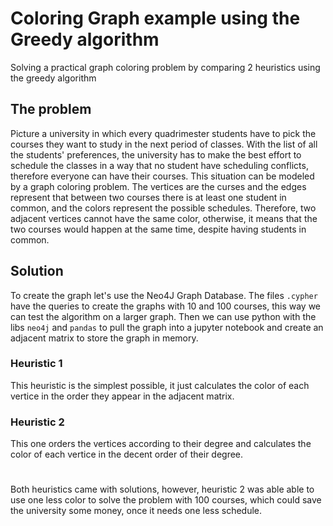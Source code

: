 # Coloring Graph example using the Greedy algorithm
Solving a practical graph coloring problem by comparing 2 heuristics using the greedy algorithm

## The problem
Picture a university in which every quadrimester students have to pick the courses they want to study in the next period of classes.
With the list of all the students' preferences, the university has to make the best effort to schedule the classes in a way that no student have scheduling conflicts, therefore everyone can have their courses. 
This situation can be modeled by a graph coloring problem. The vertices are the curses and the edges represent that between two courses there is at least one student in common, and the colors represent the possible schedules. Therefore, two adjacent vertices cannot have the same color, otherwise, it means that the two courses would happen at the same time, despite having students in common.


## Solution
To create the graph let's use the Neo4J Graph Database. The files `.cypher` have the queries to create the graphs with 10 and 100 courses, this way we can test the algorithm on a larger graph. 
Then we can use python with the libs `neo4j` and `pandas` to pull the graph into a jupyter notebook and create an adjacent matrix to store the graph in memory.

### Heuristic 1
This heuristic is the simplest possible, it just calculates the color of each vertice in the order they appear in the adjacent matrix.

### Heuristic 2
This one orders the vertices according to their degree and calculates the color of each vertice in the decent order of their degree.

#
Both heuristics came with solutions, however, heuristic 2 was able able to use one less color to solve the problem with 100 courses, which could save the university some money, once it needs one less schedule. 
